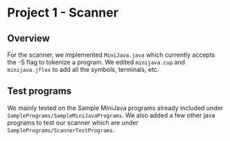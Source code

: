 # Project 1 - Scanner

## Overview
For the scanner, we implemented `MiniJava.java` which currently accepts the -S flag to tokenize a program.
We edited `minijava.cup` and `minijava.jflex` to add all the symbols, terminals, etc.

## Test programs
We mainly tested on the Sample MiniJava programs already included under `SamplePrograms/SampleMiniJavaPrograms`.
We also added a few other java programs to test our scanner which are under `SamplePrograms/ScannerTestPrograms`.
